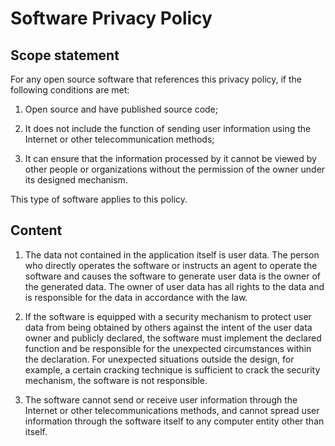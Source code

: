 # Software Privacy Policy

## Scope statement
For any open source software that references this privacy policy, if the following conditions are met:


1. Open source and have published source code;

2. It does not include the function of sending user information using the Internet or other telecommunication methods;

3. It can ensure that the information processed by it cannot be viewed by other people or organizations without the permission of the owner under its designed mechanism.


This type of software applies to this policy.

## Content
1. The data not contained in the application itself is user data. The person who directly operates the software or instructs an agent to operate the software and causes the software to generate user data is the owner of the generated data. The owner of user data has all rights to the data and is responsible for the data in accordance with the law.

2. If the software is equipped with a security mechanism to protect user data from being obtained by others against the intent of the user data owner and publicly declared, the software must implement the declared function and be responsible for the unexpected circumstances within the declaration. For unexpected situations outside the design, for example, a certain cracking technique is sufficient to crack the security mechanism, the software is not responsible.

3. The software cannot send or receive user information through the Internet or other telecommunications methods, and cannot spread user information through the software itself to any computer entity other than itself. 
